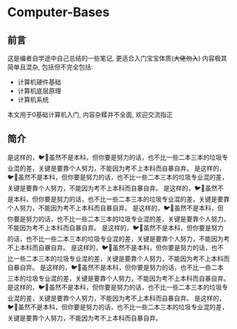# Computer-Bases

## 前言

这是编者自学途中自己总结的一些笔记, 更适合入门宝宝体质(~~大佬勿入~~)
内容极其简单且混杂, 包括但不完全包括:
  * 计算机硬件基础
  * 计算机底层原理
  * 计算机系统

本文用于0基础计算机入门, 内容杂糅并不全面, 欢迎交流指正

## 简介

是这样的，🐦🧱虽然不是本科，但你要是努力的话，也不比一些二本三本的垃圾专业混的差，关键是要靠个人努力，不能因为考不上本科而自暴自弃。 是这样的，🐦🧱虽然不是本科，但你要是努力的话，也不比一些二本三本的垃圾专业混的差，关键是要靠个人努力，不能因为考不上本科而自暴自弃。 是这样的，🐦🧱虽然不是本科，但你要是努力的话，也不比一些二本三本的垃圾专业混的差，关键是要靠个人努力，不能因为考不上本科而自暴自弃。 是这样的，🐦🧱虽然不是本科，但你要是努力的话，也不比一些二本三本的垃圾专业混的差，关键是要靠个人努力，不能因为考不上本科而自暴自弃。 是这样的，🐦🧱虽然不是本科，但你要是努力的话，也不比一些二本三本的垃圾专业混的差，关键是要靠个人努力，不能因为考不上本科而自暴自弃。 是这样的，🐦🧱虽然不是本科，但你要是努力的话，也不比一些二本三本的垃圾专业混的差，关键是要靠个人努力，不能因为考不上本科而自暴自弃。 是这样的，🐦🧱虽然不是本科，但你要是努力的话，也不比一些二本三本的垃圾专业混的差，关键是要靠个人努力，不能因为考不上本科而自暴自弃。 是这样的，🐦🧱虽然不是本科，但你要是努力的话，也不比一些二本三本的垃圾专业混的差，关键是要靠个人努力，不能因为考不上本科而自暴自弃。 是这样的，🐦🧱虽然不是本科，但你要是努力的话，也不比一些二本三本的垃圾专业混的差，关键是要靠个人努力，不能因为考不上本科而自暴自弃。
